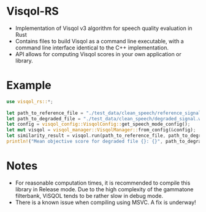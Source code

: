 # Visqol-RS
- Implementation of Visqol v3 algorithm for speech quality evaluation in Rust
- Contains files to build Visqol as a command line executable, with a command line interface identical to the C++ implementation.
- API allows for computing Visqol scores in your own application or library.

# Example
```rust
use visqol_rs::*;
    
let path_to_reference_file = "./test_data/clean_speech/reference_signal.wav";
let path_to_degraded_file = "./test_data/clean_speech/degraded_signal.wav";
let config = visqol_config::VisqolConfig::get_speech_mode_config();
let mut visqol = visqol_manager::VisqolManager::from_config(&config);
let similarity_result = visqol.run(path_to_reference_file, path_to_degraded_file).unwrap();
println!("Mean objective score for degraded file {}: {}", path_to_degraded_file, similarity_result.moslqo);
```

# Notes
- For reasonable computation times, it is recommended to compile this library in Release mode. Due to the high complexity of the gammatone filterbank, ViSQOL tends to be rather slow in debug mode.
- There is a known issue when compiling using MSVC. A fix is underway!
